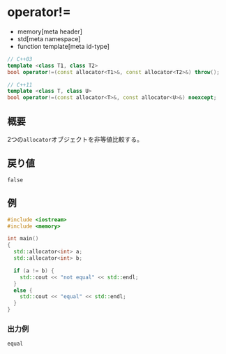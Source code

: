 # operator!=
* memory[meta header]
* std[meta namespace]
* function template[meta id-type]

```cpp
// C++03
template <class T1, class T2>
bool operator!=(const allocator<T1>&, const allocator<T2>&) throw();

// C++11
template <class T, class U>
bool operator!=(const allocator<T>&, const allocator<U>&) noexcept;
```

## 概要
2つの`allocator`オブジェクトを非等値比較する。


## 戻り値
`false`


## 例
```cpp example
#include <iostream>
#include <memory>

int main()
{
  std::allocator<int> a;
  std::allocator<int> b;

  if (a != b) {
    std::cout << "not equal" << std::endl;
  }
  else {
    std::cout << "equal" << std::endl;
  }
}
```

### 出力例
```
equal
```


